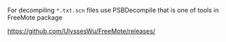 For decompiling `*.txt.scn` files use PSBDecompile that is one of tools in FreeMote package

https://github.com/UlyssesWu/FreeMote/releases/
